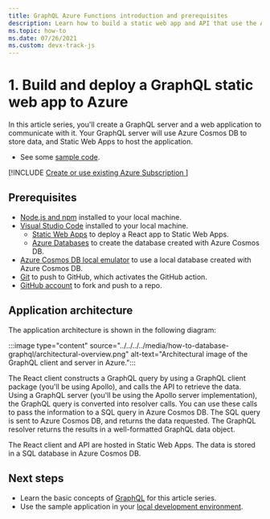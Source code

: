 ```yaml
---
title: GraphQL Azure Functions introduction and prerequisites 
description: Learn how to build a static web app and API that use the Apollo GraphQL client and server libraries to build and run a trivia game app.
ms.topic: how-to
ms.date: 07/26/2021
ms.custom: devx-track-js
---
```


# 1. Build and deploy a GraphQL static web app to Azure

In this article series, you'll create a GraphQL server and a web application to communicate with it. Your GraphQL server will use Azure Cosmos DB to store data, and Static Web Apps to host the application.

* See some [sample code](https://github.com/Azure-Samples/js-e2e-graphql-cosmosdb-static-web-app).

[!INCLUDE [Create or use existing Azure Subscription ](../../../../includes/environment-subscription-h2.md)]

## Prerequisites

- [Node.js and npm](https://nodejs.org/en/download) installed to your local machine.
- [Visual Studio Code](https://code.visualstudio.com/) installed to your local machine. 
    - [Static Web Apps](https://marketplace.visualstudio.com/items?itemName=ms-azuretools.vscode-azurestaticwebapps) to deploy a React app to Static Web Apps.
    - [Azure Databases](https://marketplace.visualstudio.com/items?itemName=ms-azuretools.vscode-cosmosdb) to create the database created with Azure Cosmos DB.
- [Azure Cosmos DB local emulator](/azure/cosmos-db/local-emulator) to use a local database created with Azure Cosmos DB. 
- [Git](https://git-scm.com/downloads) to push to GitHub, which activates the GitHub action.
- [GitHub account](https://github.com/join) to fork and push to a repo.

## Application architecture

The application architecture is shown in the following diagram:

:::image type="content" source="../../../../media/how-to-database-graphql/architectural-overview.png" alt-text="Architectural image of the GraphQL client and server in Azure.":::

The React client constructs a GraphQL query by using a GraphQL client package (you'll be using Apollo), and calls the API to retrieve the data. Using a GraphQL server (you'll be using the Apollo server implementation), the GraphQL query is converted into resolver calls. You can use these calls to pass the information to a SQL query in Azure Cosmos DB. The SQL query is sent to Azure Cosmos DB, and returns the data requested. The GraphQL resolver returns the results in a well-formatted GraphQL data object. 

The React client and API are hosted in Static Web Apps. The data is stored in a SQL database in Azure Cosmos DB.

## Next steps

* Learn the basic concepts of [GraphQL](graphql-basics.md) for this article series.
* Use the sample application in your [local development environment](local-development.md).
